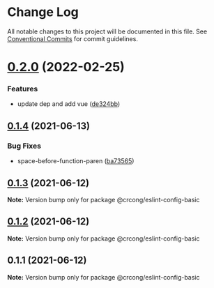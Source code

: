 # Change Log

All notable changes to this project will be documented in this file.
See [Conventional Commits](https://conventionalcommits.org) for commit guidelines.

# [0.2.0](https://github.com/crcong/eslint-config/compare/v0.1.5...v0.2.0) (2022-02-25)


### Features

* update dep and add vue ([de324bb](https://github.com/crcong/eslint-config/commit/de324bb4136478bd1c67b8bdd6e55d66d867ae39))





## [0.1.4](https://github.com/crcong/eslint-config/compare/v0.1.3...v0.1.4) (2021-06-13)


### Bug Fixes

* space-before-function-paren ([ba73565](https://github.com/crcong/eslint-config/commit/ba73565684e94275a3636dcabca7d7acb7b9d77b))





## [0.1.3](https://github.com/crcong/eslint-config/compare/v0.1.2...v0.1.3) (2021-06-12)

**Note:** Version bump only for package @crcong/eslint-config-basic





## [0.1.2](https://github.com/crcong/eslint-config/compare/v0.1.1...v0.1.2) (2021-06-12)

**Note:** Version bump only for package @crcong/eslint-config-basic





## 0.1.1 (2021-06-12)

**Note:** Version bump only for package @crcong/eslint-config-basic
